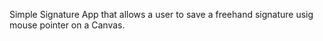 Simple Signature App that allows a user to save a freehand signature usig mouse pointer on a Canvas. 


